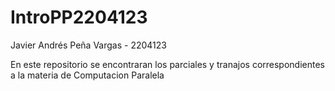 # IntroPP2204123

Javier Andrés Peña Vargas - 2204123

En este repositorio se encontraran los parciales y tranajos correspondientes a la materia de Computacion Paralela 

